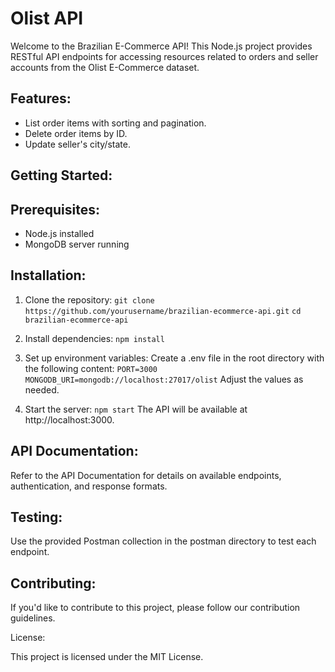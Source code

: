 # Olist API

Welcome to the Brazilian E-Commerce API! This Node.js project provides RESTful API endpoints for accessing resources related to orders and seller accounts from the Olist E-Commerce dataset.

## Features:

- List order items with sorting and pagination.
- Delete order items by ID.
- Update seller's city/state.

## Getting Started:

## Prerequisites:

- Node.js installed
- MongoDB server running

## Installation:

1. Clone the repository:
   `git clone https://github.com/yourusername/brazilian-ecommerce-api.git`
   `cd brazilian-ecommerce-api`

2. Install dependencies:
   `npm install`

3. Set up environment variables:
   Create a .env file in the root directory with the following content:
   `PORT=3000
MONGODB_URI=mongodb://localhost:27017/olist`
   Adjust the values as needed.

4. Start the server:
   `npm start`
   The API will be available at http://localhost:3000.

## API Documentation:

Refer to the API Documentation for details on available endpoints, authentication, and response formats.

## Testing:

Use the provided Postman collection in the postman directory to test each endpoint.

## Contributing:

If you'd like to contribute to this project, please follow our contribution guidelines.

License:

This project is licensed under the MIT License.
